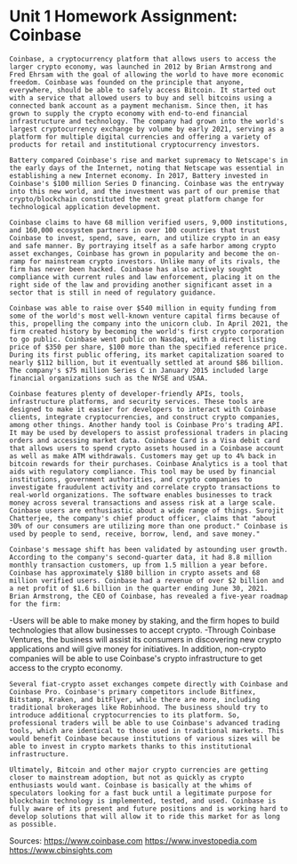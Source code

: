 # Unit 1 Homework Assignment: Coinbase

                      
    Coinbase, a cryptocurrency platform that allows users to access the larger crypto economy, was launched in 2012 by Brian Armstrong and Fred Ehrsam with the goal of allowing the world to have more economic freedom. Coinbase was founded on the principle that anyone, everywhere, should be able to safely access Bitcoin. It started out with a service that allowed users to buy and sell bitcoins using a connected bank account as a payment mechanism. Since then, it has grown to supply the crypto economy with end-to-end financial infrastructure and technology. The company had grown into the world's largest cryptocurrency exchange by volume by early 2021, serving as a platform for multiple digital currencies and offering a variety of products for retail and institutional cryptocurrency investors.

    Battery compared Coinbase's rise and market supremacy to Netscape's in the early days of the Internet, noting that Netscape was essential in establishing a new Internet economy. In 2017, Battery invested in Coinbase's $100 million Series D financing. Coinbase was the entryway into this new world, and the investment was part of our premise that crypto/blockchain constituted the next great platform change for technological application development.

    Coinbase claims to have 68 million verified users, 9,000 institutions, and 160,000 ecosystem partners in over 100 countries that trust Coinbase to invest, spend, save, earn, and utilize crypto in an easy and safe manner. By portraying itself as a safe harbor among crypto asset exchanges, Coinbase has grown in popularity and become the on-ramp for mainstream crypto investors. Unlike many of its rivals, the firm has never been hacked. Coinbase has also actively sought compliance with current rules and law enforcement, placing it on the right side of the law and providing another significant asset in a sector that is still in need of regulatory guidance.

    Coinbase was able to raise over $540 million in equity funding from some of the world's most well-known venture capital firms because of this, propelling the company into the unicorn club. In April 2021, the firm created history by becoming the world's first crypto corporation to go public. Coinbase went public on Nasdaq, with a direct listing price of $350 per share, $100 more than the specified reference price. During its first public offering, its market capitalization soared to nearly $112 billion, but it eventually settled at around $86 billion. The company's $75 million Series C in January 2015 included large financial organizations such as the NYSE and USAA.

    Coinbase features plenty of developer-friendly APIs, tools, infrastructure platforms, and security services. These tools are designed to make it easier for developers to interact with Coinbase clients, integrate cryptocurrencies, and construct crypto companies, among other things. Another handy tool is Coinbase Pro's trading API. It may be used by developers to assist professional traders in placing orders and accessing market data. Coinbase Card is a Visa debit card that allows users to spend crypto assets housed in a Coinbase account as well as make ATM withdrawals. Customers may get up to 4% back in bitcoin rewards for their purchases. Coinbase Analytics is a tool that aids with regulatory compliance. This tool may be used by financial institutions, government authorities, and crypto companies to investigate fraudulent activity and correlate crypto transactions to real-world organizations. The software enables businesses to track money across several transactions and assess risk at a large scale. Coinbase users are enthusiastic about a wide range of things. Surojit Chatterjee, the company's chief product officer, claims that "about 30% of our consumers are utilizing more than one product." Coinbase is used by people to send, receive, borrow, lend, and save money."

    Coinbase's message shift has been validated by astounding user growth. According to the company's second-quarter data, it had 8.8 million monthly transaction customers, up from 1.5 million a year before. Coinbase has approximately $180 billion in crypto assets and 68 million verified users. Coinbase had a revenue of over $2 billion and a net profit of $1.6 billion in the quarter ending June 30, 2021. Brian Armstrong, the CEO of Coinbase, has revealed a five-year roadmap for the firm:
-Users will be able to make money by staking, and the firm hopes to build technologies that allow businesses to accept crypto. 
-Through Coinbase Ventures, the business will assist its consumers in discovering new crypto applications and will give money for initiatives. In addition, non-crypto companies will be able to use Coinbase's crypto infrastructure to get access to the crypto economy.

    Several fiat-crypto asset exchanges compete directly with Coinbase and Coinbase Pro. Coinbase's primary competitors include Bitfinex, Bitstamp, Kraken, and bitFlyer, while there are more, including traditional brokerages like Robinhood. The business should try to introduce additional cryptocurrencies to its platform. So, professional traders will be able to use Coinbase's advanced trading tools, which are identical to those used in traditional markets. This would benefit Coinbase because institutions of various sizes will be able to invest in crypto markets thanks to this institutional infrastructure.

    Ultimately, Bitcoin and other major crypto currencies are getting closer to mainstream adoption, but not as quickly as crypto enthusiasts would want. Coinbase is basically at the whims of speculators looking for a fast buck until a legitimate purpose for blockchain technology is implemented, tested, and used. Coinbase is fully aware of its present and future positions and is working hard to develop solutions that will allow it to ride this market for as long as possible. 

Sources:
https://www.coinbase.com
https://www.investopedia.com
https://www.cbinsights.com